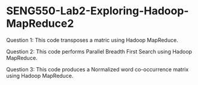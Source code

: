 # SENG550-Lab2-Exploring-Hadoop-MapReduce2
Question 1: This code transposes a matric using Hadoop MapReduce.

Question 2: This code performs Parallel Breadth First Search using Hadoop MapReduce.

Question 3: This code produces a Normalized word co-occurrence matrix using Hadoop MapReduce.

